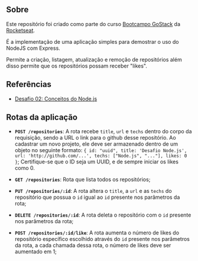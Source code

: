 ## Sobre

Este repositório foi criado como parte do curso [Bootcampo GoStack](https://rocketseat.com.br/gostack) da [Rocketseat](https://rocketseat.com.br).

É a implementação de uma aplicação simples para demostrar o uso do NodeJS com Express.

Permite a criação, listagem, atualização e remoção de repositórios além disso permite que os repositórios possam receber "likes".

## Referências

- [Desafio 02: Conceitos do Node.js](https://github.com/Rocketseat/bootcamp-gostack-desafios/tree/master/desafio-conceitos-nodejs)

## Rotas da aplicação

- **`POST /repositories`**: A rota recebe `title`, `url` e `techs` dentro do corpo da requisição, sendo a URL o link para o github desse repositório. Ao cadastrar um novo projeto, ele deve ser armazenado dentro de um objeto no seguinte formato: `{ id: "uuid", title: 'Desafio Node.js', url: 'http://github.com/...', techs: ["Node.js", "..."], likes: 0 }`; Certifique-se que o ID seja um UUID, e de sempre iniciar os likes como 0.

- **`GET /repositories`**: Rota que lista todos os repositórios;

- **`PUT /repositories/:id`**: A rota altera o `title`, a `url` e as `techs` do repositório que possua o `id` igual ao `id` presente nos parâmetros da rota;

- **`DELETE /repositories/:id`**: A rota deleta o repositório com o `id` presente nos parâmetros da rota;

- **`POST /repositories/:id/like`**: A rota aumenta o número de likes do repositório específico escolhido através do `id` presente nos parâmetros da rota, a cada chamada dessa rota, o número de likes deve ser aumentado em 1;